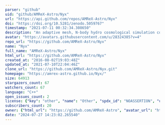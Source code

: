```yaml
---
parser: "github"
uid: "github/AMReX-Astro/Nyx"
url: "https://api.github.com/repos/AMReX-Astro/Nyx"
doi: "https://doi.org/10.5281/zenodo.5059767"
timestamp: "2021-07-11 00:32:34.308650"
description: "An adaptive mesh, N-body hydro cosmological simulation code"
avatar: "https://avatars.githubusercontent.com/u/28324385?v=4"
repo_url: "https://github.com/AMReX-Astro/Nyx"
name: "Nyx"
full_name: "AMReX-Astro/Nyx"
html_url: "https://github.com/AMReX-Astro/Nyx"
created_at: "2016-08-02T19:03:48Z"
updated_at: "2021-07-10T22:04:46Z"
clone_url: "https://github.com/AMReX-Astro/Nyx.git"
homepage: "https://amrex-astro.github.io/Nyx/"
size: 64913
stargazers_count: 67
watchers_count: 67
language: "C++"
open_issues_count: 2
license: {"key": "other", "name": "Other", "spdx_id": "NOASSERTION", "url": null, "node_id": "MDc6TGljZW5zZTA="}
subscribers_count: 20
owner: {"html_url": "https://github.com/AMReX-Astro", "avatar_url": "https://avatars.githubusercontent.com/u/28324385?v=4", "login": "AMReX-Astro", "type": "Organization"}
date: "2024-07-27 14:23:02.265540"
---
```

